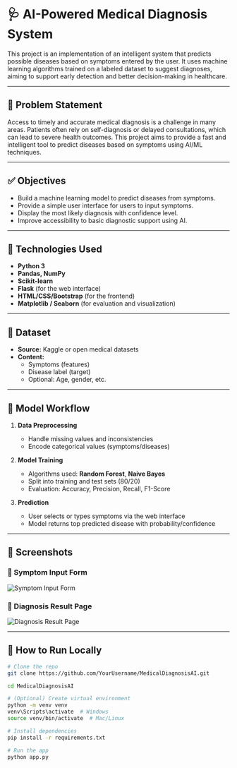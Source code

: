 # 🩺 AI-Powered Medical Diagnosis System

This project is an implementation of an intelligent system that predicts possible diseases based on symptoms entered by the user. It uses machine learning algorithms trained on a labeled dataset to suggest diagnoses, aiming to support early detection and better decision-making in healthcare.

---

## 📌 Problem Statement

Access to timely and accurate medical diagnosis is a challenge in many areas. Patients often rely on self-diagnosis or delayed consultations, which can lead to severe health outcomes. This project aims to provide a fast and intelligent tool to predict diseases based on symptoms using AI/ML techniques.

---

## ✅ Objectives

- Build a machine learning model to predict diseases from symptoms.
- Provide a simple user interface for users to input symptoms.
- Display the most likely diagnosis with confidence level.
- Improve accessibility to basic diagnostic support using AI.

---

## 🧠 Technologies Used

- **Python 3**
- **Pandas, NumPy**
- **Scikit-learn**
- **Flask** (for the web interface)
- **HTML/CSS/Bootstrap** (for the frontend)
- **Matplotlib / Seaborn** (for evaluation and visualization)

---

## 📂 Dataset

- **Source:** Kaggle or open medical datasets
- **Content:**  
  - Symptoms (features)  
  - Disease label (target)  
  - Optional: Age, gender, etc.

---

## 🔄 Model Workflow

1. **Data Preprocessing**
   - Handle missing values and inconsistencies
   - Encode categorical values (symptoms/diseases)

2. **Model Training**
   - Algorithms used: **Random Forest**, **Naive Bayes**
   - Split into training and test sets (80/20)
   - Evaluation: Accuracy, Precision, Recall, F1-Score

3. **Prediction**
   - User selects or types symptoms via the web interface
   - Model returns top predicted disease with probability/confidence

---

## 📸 Screenshots

### 📝 Symptom Input Form
![Symptom Input Form](symptom_input_form.png)

### 🧾 Diagnosis Result Page
![Diagnosis Result Page](diagnosis_result_page.png)

---

## 🚀 How to Run Locally

```bash
# Clone the repo
git clone https://github.com/YourUsername/MedicalDiagnosisAI.git

cd MedicalDiagnosisAI

# (Optional) Create virtual environment
python -m venv venv
venv\Scripts\activate  # Windows
source venv/bin/activate  # Mac/Linux

# Install dependencies
pip install -r requirements.txt

# Run the app
python app.py
